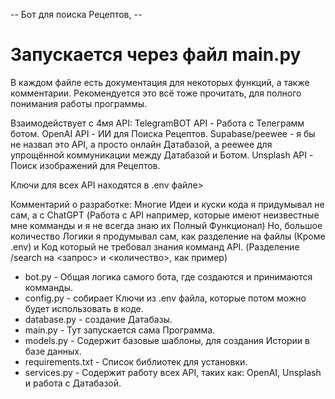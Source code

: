 -- Бот для поиска Рецептов, --

# Запускается через файл main.py

В каждом файле есть документация для некоторых функций, а также комментарии. 
Рекомендуется это всё тоже прочитать, для полного понимания работы программы.

Взаимодействует с 4мя API:
TelegramBOT API - Работа с Телеграмм ботом.
OpenAI API - ИИ для Поиска Рецептов.
Supabase/peewee - я бы не назвал это API, а просто онлайн Датабазой, а peewee для упрощённой коммуникации между Датабазой и Ботом.
Unsplash API - Поиск изображений для Рецептов.  

Ключи для всех API находятся в .env файле>

Комментарий о разработке:
Многие Идеи и куски кода я придумывал не сам, а с ChatGPT (Работа с API например, которые имеют неизвестные мне комманды и я не всегда знаю их Полный Функционал)
Но, большое количество Логики я продумывал сам, как разделение на файлы (Кроме .env) и Код который не требовал знания комманд API. (Разделение /search на <запрос> и <количество>, как пример)


- bot.py - Общая логика самого бота, где создаются и принимаются комманды.
- config.py - собирает Ключи из .env файла, которые потом можно будет использовать в коде.
- database.py - создание Датабазы.
- main.py - Тут запускается сама Программа.
- models.py - Содержит базовые шаблоны, для создания Истории в базе данных.
- requirements.txt - Список библиотек для установки.
- services.py - Содержит работу всех API, таких как: OpenAI, Unsplash и работа с Датабазой. 
